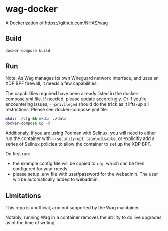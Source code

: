 # wag-docker
A Dockerization of https://github.com/NHAS/wag

## Build

```sh
docker-compose build
```

## Run

Note: As Wag manages its own Wireguard network interface, and uses an XDP BPF firewall, it needs a few capabilities.

The capabilities required have been already listed in the docker-compose.yml file. If needed, please update accordingly.
Or if you're encountering issues, `--privileged` should do the trick as it lifts-up all restrictions. Please see docker-compose.yml file.

```sh
mkdir ./cfg && mkdir ./data
docker-compose up -d
```

Additionaly, if you are using Podman with Selinux, you will need to either run the container with `--security-opt label=disable`, or explicitly add a series of Selinux policies to allow the container to set up the XDP BPF.


On first run:
- the example config file will be copied to `cfg`, which can be then configured for your needs.
- please setup .env file with user/password for the webadmin. The user will be automatically added to webadmin.

## Limitations

This repo is unofficial, and not supported by the Wag maintainer.

Notably, running Wag in a container removes the ability to do live upgrades, as of the time of writing.
